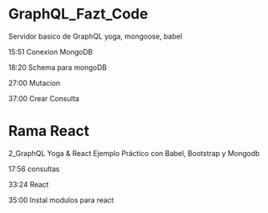 # GraphQL_Fazt_Code
Servidor basico de GraphQL yoga, mongoose, babel


15:51 Conexion MongoDB

18:20 Schema para mongoDB

27:00 Mutacion

37:00 Crear Consulta


# Rama React
2_GraphQL Yoga & React Ejemplo Práctico con Babel, Bootstrap y Mongodb
 
17:56 consultas

33:24 React

35:00 Instal modulos para react
